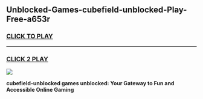 
## Unblocked-Games-cubefield-unblocked-Play-Free-a653r
<h3>
<a href="https://premium76.site?title=cubefield-unblocked&ref=23A">CLICK TO PLAY</a></h3>
<hr>

<h3>
<a href="https://premium76.site?title=cubefield-unblocked&ref=23A">CLICK 2 PLAY</a>
  
</h3>

<a href="https://premium76.site?title=cubefield-unblocked&ref=23A"><img src="https://clearcache.store/games.png"></a>


**cubefield-unblocked games unblocked: Your Gateway to Fun and Accessible Online Gaming**
